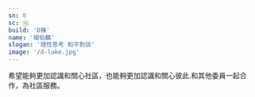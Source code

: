 ```yaml
---
sn: 0
sc: ⑯
build: 'D棟'
name: '楊伯麟'
slogan: '理性思考 和平對談'
image: '/d-luke.jpg'
---
```


希望能夠更加認識和關心社區，也能夠更加認識和關心彼此.和其他委員一起合作，為社區服務。
